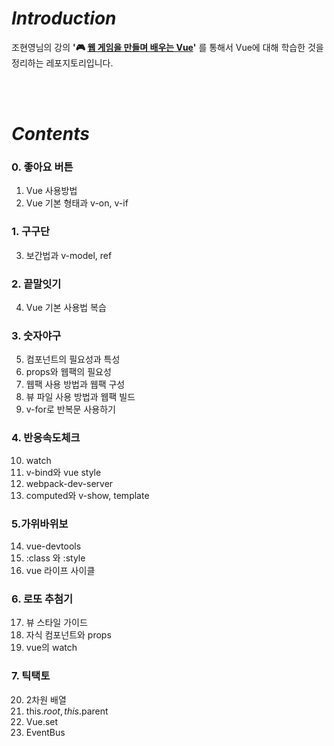 # *Introduction*
조현영님의 강의 **'🎮 [웹 게임을 만들며 배우는 Vue](https://www.inflearn.com/course/web-game-vue)'** 를 통해서 Vue에 대해 학습한 것을 정리하는 레포지토리입니다.


<br/><br/>

# *Contents*
### 0. 좋아요 버튼
1. Vue 사용방법
2. Vue 기본 형태과 v-on, v-if

### 1. 구구단
3. 보간법과 v-model, ref

### 2. 끝말잇기
4. Vue 기본 사용법 복습

### 3. 숫자야구 
5. 컴포넌트의 필요성과 특성
6. props와 웹팩의 필요성
7. 웹팩 사용 방법과 웹팩 구성
8. 뷰 파일 사용 방법과 웹팩 빌드
9. v-for로 반복문 사용하기

### 4. 반응속도체크
10. watch
11. v-bind와 vue style
12. webpack-dev-server
13. computed와 v-show, template

### 5.가위바위보
14. vue-devtools
15. :class 와 :style
16. vue 라이프 사이클


### 6. 로또 추첨기
17. 뷰 스타일 가이드
18. 자식 컴포넌트와 props
19. vue의 watch

### 7. 틱택토
20. 2차원 배열
21. this.$root, this.$parent
22. Vue.set
23. EventBus

